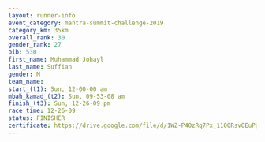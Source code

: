 ```yaml
---
layout: runner-info 
event_category: mantra-summit-challenge-2019 
category_km: 35km 
overall_rank: 30
gender_rank: 27
bib: 530
first_name: Muhammad Johayl
last_name: Suffian
gender: M
team_name: 
start_(t1): Sun, 12-00-00 am
mbah_kamad_(t2): Sun, 09-53-08 am
finish_(t3): Sun, 12-26-09 pm
race_time: 12-26-09
status: FINISHER
certificate: https://drive.google.com/file/d/1WZ-P40zRq7Px_1100RsvOEuPgIc1C0we/view?usp=sharing
---
```

